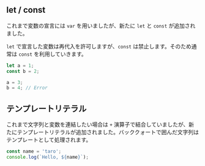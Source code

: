 ## let / const

これまで変数の宣言には `var` を用いましたが、新たに `let` と `const` が追加されました。

`let` で宣言した変数は再代入を許可しますが、`const` は禁止します。そのため通常は `const` を利用していきます。


```javascript
let a = 1;
const b = 2;

a = 3;
b = 4; // Error
```

## テンプレートリテラル

これまで文字列と変数を連結したい場合は `+` 演算子で結合していましたが、新たにテンプレートリテラルが追加されました。バッククォートで囲んだ文字列はテンプレートとして処理されます。

```javascript
const name = 'taro';
console.log(`Hello, ${name}`);
```
